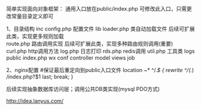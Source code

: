 简单实现面向对象框架：
	通用入口放在public/index.php	可修改此入口，只需更改常量目录定义即可

1、目录结构
	inc
		config.php		配置文件
	lib
		loader.php		类自动加载文件	后续可扩展此类，实现更多规则加载	
		route.php		路由调用实现	后续可扩展此类，实现多种路由规则调用(重要)
		curl.php		http调用方法
		log.php			日志打印
		rds.php			redis调用
		util.php		工具类
	logs
	public
		index.php
	wx
		conf
		controller
		model
		views
		job


2、nginx配置
	#保证最后重定向到public入口文件
    location ~* ^/.*$
    {
        rewrite ^/(.*) /index.php?$1 last;
        break;
    }

后续实现抽象数据库访问层；调用公共DB类实现(mysql PDO方式)

http://idea.lanyus.com/

